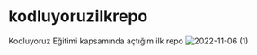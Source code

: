 # kodluyoruzilkrepo
Kodluyoruz Eğitimi kapsamında açtığım ilk repo
![2022-11-06 (1)](https://user-images.githubusercontent.com/116197497/200166477-9fccf399-cea8-4b8d-87f3-fd5890e7ccd6.png)
